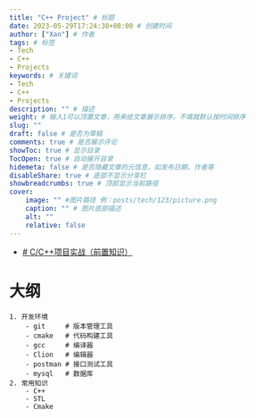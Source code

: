 ```yaml
---
title: "C++ Project" # 标题
date: 2023-05-29T17:24:38+08:00 # 创建时间
author: ["Xan"] # 作者
tags: # 标签
- Tech 
- C++ 
- Projects 
keywords: # 关键词
- Tech 
- C++ 
- Projects 
description: "" # 描述
weight: # 输入1可以顶置文章，用来给文章展示排序，不填就默认按时间排序
slug: ""
draft: false # 是否为草稿
comments: true # 是否展示评论
showToc: true # 显示目录
TocOpen: true # 自动展开目录
hidemeta: false # 是否隐藏文章的元信息，如发布日期、作者等
disableShare: true # 底部不显示分享栏
showbreadcrumbs: true # 顶部显示当前路径
cover:
    image: "" #图片路径 例：posts/tech/123/picture.png
    caption: "" # 图片底部描述
    alt: ""
    relative: false
---
```

- [# C/C++项目实战（前置知识）](https://www.bilibili.com/video/BV1bd4y1D7on/?spm_id_from=333.788&vd_source=ae16ff6478eb15c1b87880540263910b)
# 大纲
```
1. 开发环境
	- git     # 版本管理工具
	- cmake   # 代码构建工具
	- gcc     # 编译器
	- Clion   # 编辑器
	- postman # 接口测试工具
	- mysql   # 数据库
2. 常用知识
	- C++
	- STL
	- Cmake 
```